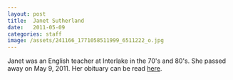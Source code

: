 ```yaml
---
layout: post
title:  Janet Sutherland
date:   2011-05-09
categories: staff
image: /assets/241166_1771058511999_6511222_o.jpg
---
```

Janet was an English teacher at Interlake in the 70's and 80's. She passed away on May 9, 2011. Her obituary can be read [here](http://tinyurl.com/ngg7cp7).
